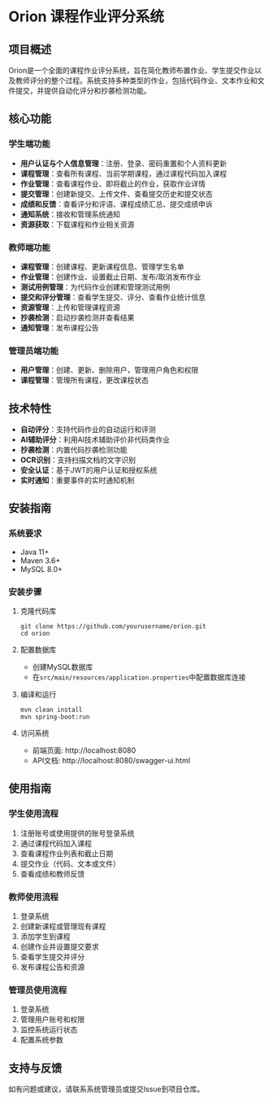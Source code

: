 # Orion 课程作业评分系统

## 项目概述

Orion是一个全面的课程作业评分系统，旨在简化教师布置作业、学生提交作业以及教师评分的整个过程。系统支持多种类型的作业，包括代码作业、文本作业和文件提交，并提供自动化评分和抄袭检测功能。

## 核心功能

### 学生端功能

- **用户认证与个人信息管理**：注册、登录、密码重置和个人资料更新
- **课程管理**：查看所有课程、当前学期课程，通过课程代码加入课程
- **作业管理**：查看课程作业、即将截止的作业，获取作业详情
- **提交管理**：创建新提交、上传文件、查看提交历史和提交状态
- **成绩和反馈**：查看评分和评语、课程成绩汇总、提交成绩申诉
- **通知系统**：接收和管理系统通知
- **资源获取**：下载课程和作业相关资源

### 教师端功能

- **课程管理**：创建课程、更新课程信息、管理学生名单
- **作业管理**：创建作业、设置截止日期、发布/取消发布作业
- **测试用例管理**：为代码作业创建和管理测试用例
- **提交和评分管理**：查看学生提交、评分、查看作业统计信息
- **资源管理**：上传和管理课程资源
- **抄袭检测**：启动抄袭检测并查看结果
- **通知管理**：发布课程公告

### 管理员端功能

- **用户管理**：创建、更新、删除用户，管理用户角色和权限
- **课程管理**：管理所有课程，更改课程状态

## 技术特性

- **自动评分**：支持代码作业的自动运行和评测
- **AI辅助评分**：利用AI技术辅助评价非代码类作业
- **抄袭检测**：内置代码抄袭检测功能
- **OCR识别**：支持扫描文档的文字识别
- **安全认证**：基于JWT的用户认证和授权系统
- **实时通知**：重要事件的实时通知机制

## 安装指南

### 系统要求

- Java 11+
- Maven 3.6+
- MySQL 8.0+

### 安装步骤

1. 克隆代码库
   ```
   git clone https://github.com/yourusername/orion.git
   cd orion
   ```

2. 配置数据库
   - 创建MySQL数据库
   - 在`src/main/resources/application.properties`中配置数据库连接

3. 编译和运行
   ```
   mvn clean install
   mvn spring-boot:run
   ```

4. 访问系统
   - 前端页面: http://localhost:8080
   - API文档: http://localhost:8080/swagger-ui.html

## 使用指南

### 学生使用流程

1. 注册账号或使用提供的账号登录系统
2. 通过课程代码加入课程
3. 查看课程作业列表和截止日期
4. 提交作业（代码、文本或文件）
5. 查看成绩和教师反馈

### 教师使用流程

1. 登录系统
2. 创建新课程或管理现有课程
3. 添加学生到课程
4. 创建作业并设置提交要求
5. 查看学生提交并评分
6. 发布课程公告和资源

### 管理员使用流程

1. 登录系统
2. 管理用户账号和权限
3. 监控系统运行状态
4. 配置系统参数

## 支持与反馈

如有问题或建议，请联系系统管理员或提交Issue到项目仓库。 
